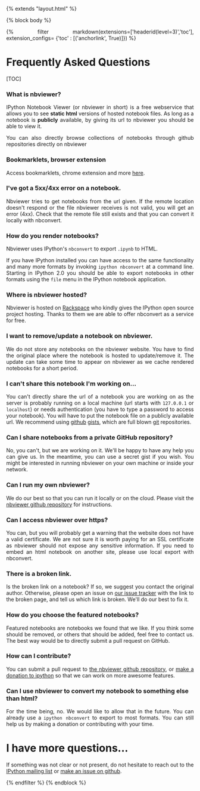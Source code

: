{% extends "layout.html" %}

{% block body %}

<style>

.container{
    max-width:700px;
}

p {
    text-align:justify;
}

</style>

{% filter markdown(extensions=['headerid(level=3)','toc'], extension_configs= {'toc' : [('anchorlink', True)]}) %}

# Frequently Asked Questions

[TOC]

### What is nbviewer?

IPython Notebook Viewer (or nbviewer in short) is a free webservice that allows
you to see **static html** versions of hosted notebook files.  As long as a
notebook is **publicly** available, by giving its url to nbviewer you should be
able to view it.

You can also directly browse collections of notebooks through github repositories directly on nbviewer

### Bookmarklets, browser extension

Access bookmarklets, chrome extension and more [here](http://jiffyclub.github.io/open-in-nbviewer/).

### I've got a 5xx/4xx error on a notebook.

Nbviewer tries to get notebooks from the url given. If the remote location
doesn't respond or the file nbviewer receives is not valid, you will get an
error (4xx). Check that the remote file still exists and that you can convert
it locally with nbconvert.


### How do you render notebooks?

Nbviewer uses IPython's `nbconvert` to export `.ipynb` to HTML.

If you have IPython installed you can have access to the same functionality
and many more formats by invoking
`ipython nbconvert` at a command line. Starting in IPython 2.0 you should be
able to export notebooks in other formats using the `file` menu in the IPython
notebook application.

### Where is nbviewer hosted?

Nbviewer is hosted on [Rackspace](http://rackspace.com) who kindly gives the IPython open source
project hosting. Thanks to them we are able to offer nbconvert as a service for free.

### I want to remove/update a notebook on nbviewer.

We do not store any notebooks on the nbviewer website.
You have to find the original place where the notebook is hosted to update/remove it.
The update can take some time to appear on nbviewer as we cache rendered
notebooks for a short period.

### I can't share this notebook I'm working on...

You can't directly share the url of a notebook you are working on as the server is
probably running on a local machine (url starts with `127.0.0.1` or `localhost`)
or needs authentication (you have to type a password to access your notebook).
You will have to put the notebook file on a publicly available url.
We recommend using [github](https://github.com) [gists](https://gist.github.com),
which are full blown [git](http://git-scm.com/) repositories.

### Can I share notebooks from a private GitHub repository?

No, you can't, but we are working on it. We'll be happy to have any help you can give us.
In the meantime, you can use a secret gist if you wish. You might be interested in running nbviewer
on your own machine or inside your network.

### Can I run my own nbviewer?

We do our best so that you can run it locally or on the cloud.
Please visit the [nbviewer github repository](https://github.com/ipython/nbviewer) for instructions.

### Can I access nbviewer over https?

You can, but you will probably get a warning that the website does not have a valid
certificate.  We are not sure it is worth paying for an SSL certificate as
nbviewer should not expose any sensitive information. If you need to embed an html notebook
on another site, please use local export with nbconvert.

### There is a broken link.

Is the broken link on a notebook? If so, we suggest you contact the original author.
Otherwise, please open an issue on [our issue tracker](https://github.com/ipython/nbviewer/issues)
with the link to the broken page, and tell us which link is broken.
We'll do our best to fix it.

### How do you choose the featured notebooks?

Featured notebooks are notebooks we found that we like. If you think some
should be removed, or others that should be added, feel free to contact us.
The best way would be to directly submit a pull request on GitHub.

### How can I contribute?

You can submit a pull request to [the nbviewer github repository](https://github.com/ipython/nbviewer),
or [make a donation to ipython](http://ipython.org/donate.html) so that we can work on more awesome features.

### Can I use nbviewer to convert my notebook to something else than html?

For the time being, no. We would like to allow that in the future. You can
already use a `ipython nbconvert` to export to most formats. You can still help
us by making a donation or contributing with your time.

# I have more questions...

If something was not clear or not present, do not hesitate to reach out to the [IPython mailing list](http://mail.scipy.org/mailman/listinfo/ipython-dev) or [make an issue on github](http://github.com/ipython/nbviewer/issues).

{% endfilter %}
{% endblock %}

